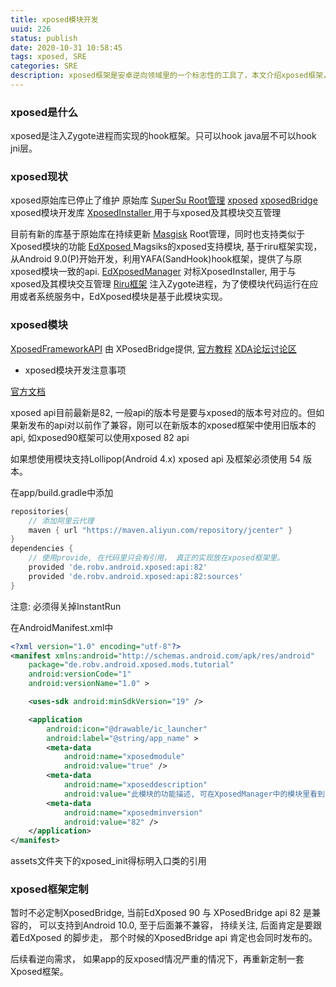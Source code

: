 ```yaml
---
title: xposed模块开发
uuid: 226
status: publish
date: 2020-10-31 10:58:45
tags: xposed, SRE
categories: SRE
description: xposed框架是安卓逆向领域里的一个标志性的工具了，本文介绍xposed框架，以及其模块开发
---
```


### xposed是什么

xposed是注入Zygote进程而实现的hook框架。只可以hook java层不可以hook jni层。

### xposed现状 

xposed原始库已停止了维护
原始库
[SuperSu Root管理]()
[xposed]()
[xposedBridge](https://github.com/rovo89/XposedBridge/) xposed模块开发库
[XposedInstaller ]() 用于与xposed及其模块交互管理

目前有新的库基于原始库在持续更新
[Masgisk](https://github.com/topjohnwu/Magisk) Root管理，同时也支持类似于Xposed模块的功能
[EdXposed ](https://github.com/ElderDrivers/EdXposed) Magsiks的xposed支持模块, 基于riru框架实现，从Android 9.0(P)开始开发，利用YAFA(SandHook)hook框架，提供了与原xposed模块一致的api.
[EdXposedManager]() 对标XposedInstaller, 用于与xposed及其模块交互管理
[Riru框架](https://github.com/RikkaApps/Riru) 注入Zygote进程，为了使模块代码运行在应用或者系统服务中，EdXposed模块是基于此模块实现。 

### xposed模块

[XposedFrameworkAPI](https://api.xposed.info/reference/packages.html) 由 XPosedBridge提供, 
[官方教程](https://github.com/rovo89/XposedBridge/wiki/Development-tutorial) 
[XDA论坛讨论区](https://forum.xda-developers.com/xposed/development)

- xposed模块开发注意事项

[官方文档](https://github.com/rovo89/XposedBridge/wiki/Development-tutorial)

xposed api目前最新是82, 一般api的版本号是要与xposed的版本号对应的。但如果新发布的api对以前作了兼容，刚可以在新版本的xposed框架中使用旧版本的api, 如xposed90框架可以使用xposed 82 api

如果想使用模块支持Lollipop(Android 4.x) xposed api 及框架必须使用 54 版本。

在app/build.gradle中添加
```groovy
repositories{
	// 添加阿里云代理
	maven { url "https://maven.aliyun.com/repository/jcenter" }
}
dependencies {
	// 使用provide, 在代码里只会有引用， 真正的实现放在xposed框架里。
    provided 'de.robv.android.xposed:api:82'
	provided 'de.robv.android.xposed:api:82:sources'
}
```
注意: 必须得关掉InstantRun

在AndroidManifest.xml中
```xml
<?xml version="1.0" encoding="utf-8"?>
<manifest xmlns:android="http://schemas.android.com/apk/res/android"
    package="de.robv.android.xposed.mods.tutorial"
    android:versionCode="1"
    android:versionName="1.0" >

    <uses-sdk android:minSdkVersion="19" />

    <application
        android:icon="@drawable/ic_launcher"
        android:label="@string/app_name" >
        <meta-data
            android:name="xposedmodule"
            android:value="true" />
        <meta-data
            android:name="xposeddescription"
            android:value="此模块的功能描述, 可在XposedManager中的模块里看到" />
        <meta-data
            android:name="xposedminversion"
            android:value="82" />
    </application>
</manifest>
```

assets文件夹下的xposed_init得标明入口类的引用


### xposed框架定制

暂时不必定制XposedBridge, 当前EdXposed 90 与 XPosedBridge api 82 是兼容的， 可以支持到Android 10.0, 至于后面兼不兼容， 持续关注, 后面肯定是要跟着EdXposed 的脚步走， 那个时候的XposedBridge api 肯定也会同时发布的。

后续看逆向需求， 如果app的反xposed情况严重的情况下，再重新定制一套Xposed框架。

